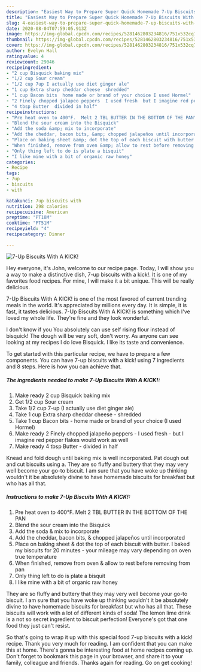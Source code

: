 ```yaml
---
description: "Easiest Way to Prepare Super Quick Homemade 7-Up Biscuits With A KICK!"
title: "Easiest Way to Prepare Super Quick Homemade 7-Up Biscuits With A KICK!"
slug: 4-easiest-way-to-prepare-super-quick-homemade-7-up-biscuits-with-a-kick
date: 2020-08-04T07:59:05.913Z
image: https://img-global.cpcdn.com/recipes/5281462803234816/751x532cq70/7-up-biscuits-with-a-kick-recipe-main-photo.jpg
thumbnail: https://img-global.cpcdn.com/recipes/5281462803234816/751x532cq70/7-up-biscuits-with-a-kick-recipe-main-photo.jpg
cover: https://img-global.cpcdn.com/recipes/5281462803234816/751x532cq70/7-up-biscuits-with-a-kick-recipe-main-photo.jpg
author: Evelyn Hall
ratingvalue: 4
reviewcount: 29046
recipeingredient:
- "2 cup Bisquick baking mix"
- "1/2 cup Sour cream"
- "1/2 cup 7up I actually use diet ginger ale"
- "1 cup Extra sharp cheddar cheese  shredded"
- "1 cup Bacon bits  home made or brand of your choice I used Hormel"
- "2 Finely chopped jalapeo peppers  I used fresh  but I imagine red pepper flakes would work as well"
- "4 tbsp Butter  divided in half"
recipeinstructions:
- "Pre heat oven to 400°F.  Melt 2 TBL BUTTER IN THE BOTTOM OF THE PAN"
- "Blend the sour cream into the Bisquick"
- "Add the soda &amp; mix to incorporate"
- "Add the cheddar, bacon bits, &amp; chopped jalapeños until incorporated"
- "Place on baking sheet &amp; dot the top of each biscuit with butter.  I baked my biscuits for 20 minutes - your mileage may vary depending on oven true temperature"
- "When finished, remove from oven &amp; allow to rest before removing from pan"
- "Only thing left to do is plate a bisquit"
- "I like mine with a bit of organic raw honey"
categories:
- Recipe
tags:
- 7up
- biscuits
- with

katakunci: 7up biscuits with 
nutrition: 298 calories
recipecuisine: American
preptime: "PT18M"
cooktime: "PT51M"
recipeyield: "4"
recipecategory: Dinner

---
```



![7-Up Biscuits With A KICK!](https://img-global.cpcdn.com/recipes/5281462803234816/751x532cq70/7-up-biscuits-with-a-kick-recipe-main-photo.jpg)

Hey everyone, it's John, welcome to our recipe page. Today, I will show you a way to make a distinctive dish, 7-up biscuits with a kick!. It is one of my favorites food recipes. For mine, I will make it a bit unique. This will be really delicious.

7-Up Biscuits With A KICK! is one of the most favored of current trending meals in the world. It's appreciated by millions every day. It is simple, it is fast, it tastes delicious. 7-Up Biscuits With A KICK! is something which I've loved my whole life. They're fine and they look wonderful.

I don&#39;t know if you You absolutely can use self rising flour instead of bisquick! The dough will be very soft, don&#39;t worry. As anyone can see looking at my recipes I do love Bisquick. I like its taste and convenience.


To get started with this particular recipe, we have to prepare a few components. You can have 7-up biscuits with a kick! using 7 ingredients and 8 steps. Here is how you can achieve that.

<!--inarticleads1-->

##### The ingredients needed to make 7-Up Biscuits With A KICK!:

1. Make ready 2 cup Bisquick baking mix
1. Get 1/2 cup Sour cream
1. Take 1/2 cup 7-up (I actually use diet ginger ale)
1. Take 1 cup Extra sharp cheddar cheese - shredded
1. Take 1 cup Bacon bits - home made or brand of your choice (I used Hormel)
1. Make ready 2 Finely chopped jalapeño peppers - I used fresh - but I imagine red pepper flakes would work as well
1. Make ready 4 tbsp Butter - divided in half


Knead and fold dough until baking mix is well incorporated. Pat dough out and cut biscuits using a. They are so fluffy and buttery that they may very well become your go-to biscuit. I am sure that you have woke up thinking wouldn&#39;t it be absolutely divine to have homemade biscuits for breakfast but who has all that. 

<!--inarticleads2-->

##### Instructions to make 7-Up Biscuits With A KICK!:

1. Pre heat oven to 400°F.  Melt 2 TBL BUTTER IN THE BOTTOM OF THE PAN
1. Blend the sour cream into the Bisquick
1. Add the soda &amp; mix to incorporate
1. Add the cheddar, bacon bits, &amp; chopped jalapeños until incorporated
1. Place on baking sheet &amp; dot the top of each biscuit with butter.  I baked my biscuits for 20 minutes - your mileage may vary depending on oven true temperature
1. When finished, remove from oven &amp; allow to rest before removing from pan
1. Only thing left to do is plate a bisquit
1. I like mine with a bit of organic raw honey


They are so fluffy and buttery that they may very well become your go-to biscuit. I am sure that you have woke up thinking wouldn&#39;t it be absolutely divine to have homemade biscuits for breakfast but who has all that. These biscuits will work with a lot of different kinds of soda! The lemon lime drink is a not so secret ingredient to biscuit perfection! Everyone&#39;s got that one food they just can&#39;t resist. 

So that's going to wrap it up with this special food 7-up biscuits with a kick! recipe. Thank you very much for reading. I am confident that you can make this at home. There's gonna be interesting food at home recipes coming up. Don't forget to bookmark this page in your browser, and share it to your family, colleague and friends. Thanks again for reading. Go on get cooking!
